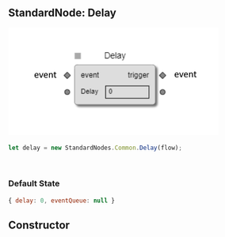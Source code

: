 ## StandardNode: Delay

<img class="zoomable" alt="Delay standard node" src="/images/standard-nodes/common/delay.png" />

<Hierarchy :extend="{name: 'Node', link: '../../api/classes/node.html'}" />
<br/>

```js
let delay = new StandardNodes.Common.Delay(flow);
```

<br/>

### Default State

```js
{ delay: 0, eventQueue: null }
```

## Constructor

<Method type="method">
  <template v-slot:signature>
    new Delay(<strong>flow: </strong><em><Ref to="../../api/classes/flow">Flow</Ref></em>,
    <strong>options?: </strong><em><Ref to="../../api/interfaces/node-creator-options">NodeCreatorOptions</Ref></em>):
    <em><Ref to="#standardnode-delay">Delay</Ref></em>
  </template>
  <template v-slot:params>
    <Param name="flow">
      <em><Ref to="../../api/classes/flow">Flow</Ref></em>
    </Param>
    <Param name="options?">
      <em><Ref to="../../api/interfaces/node-creator-options">NodeCreatorOptions</Ref></em>
      <template v-slot:default-value>
        <em>{}</em>
      </template>
    </Param>
  </template>
</Method>

<script setup>
import Method from "../../../../../components/api/Method.vue";
import Param from "../../../../../components/api/Param.vue";
import Ref from "../../../../../components/api/Ref.vue";
import Hierarchy from "../../../../../components/api/Hierarchy.vue";
</script>
